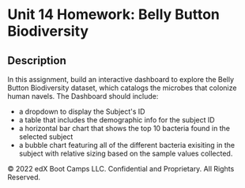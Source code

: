 # Unit 14 Homework: Belly Button Biodiversity

## Description 
In this assignment, build an interactive dashboard to explore the Belly Button Biodiversity dataset, which catalogs the microbes that colonize human navels.
The Dashboard should include:
 - a dropdown to display the Subject's ID
 - a table that includes the demographic info for the subject ID
 - a horizontal bar chart that shows the top 10 bacteria found in the selected subject
 - a bubble chart featuring all of the different bacteria exisiting in the subject with relative sizing based on the sample values collected.
 
 
© 2022 edX Boot Camps LLC. Confidential and Proprietary. All Rights Reserved.
